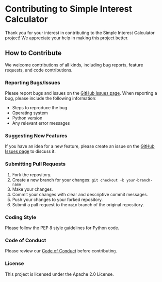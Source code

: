 # Contributing to Simple Interest Calculator

Thank you for your interest in contributing to the Simple Interest Calculator project! We appreciate your help in making this project better.

## How to Contribute

We welcome contributions of all kinds, including bug reports, feature requests, and code contributions.

### Reporting Bugs/Issues

Please report bugs and issues on the [GitHub Issues page](https://github.com/yourusername/yourrepositoryname/issues).  When reporting a bug, please include the following information:

*   Steps to reproduce the bug
*   Operating system
*   Python version
*   Any relevant error messages

### Suggesting New Features

If you have an idea for a new feature, please create an issue on the [GitHub Issues page](https://github.com/yourusername/yourrepositoryname/issues) to discuss it.

### Submitting Pull Requests

1.  Fork the repository.
2.  Create a new branch for your changes: `git checkout -b your-branch-name`
3.  Make your changes.
4.  Commit your changes with clear and descriptive commit messages.
5.  Push your changes to your forked repository.
6.  Submit a pull request to the `main` branch of the original repository.

### Coding Style

Please follow the PEP 8 style guidelines for Python code.

### Code of Conduct

Please review our [Code of Conduct](CODE_OF_CONDUCT.md) before contributing.

### License

This project is licensed under the Apache 2.0 License.
